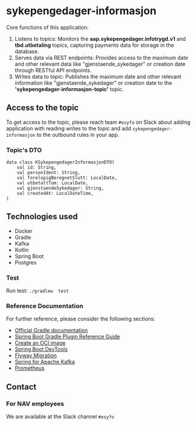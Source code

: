 # sykepengedager-informasjon

Core functions of this application:

1. Listens to topics: Monitors the **aap.sykepengedager.infotrygd.v1** and **tbd.utbetaling** topics, capturing payments data for storage in the database.
2. Serves data via REST endpoints: Provides access to the maximum date and other relevant data like "gjenstaende_sykedager" or creation date through RESTful API endpoints.
3. Writes data to topic: Publishes the maximum date and other relevant information like "gjenstaende_sykedager" or creation date to the **'sykepengedager-informasjon-topic'** topic.

## Access to the topic
To get access to the topic, please reach team  `#esyfo` on Slack about adding application with reading writes to the topic and add `sykepengedager-informasjon` to the outbound rules in your app.

### Topic's DTO
````
data class KSykepengedagerInformasjonDTO(
    val id: String,
    val personIdent: String,
    val forelopigBeregnetSlutt: LocalDate,
    val utbetaltTom: LocalDate,
    val gjenstaendeSykedager: String,
    val createdAt: LocalDateTime,
)
````

## Technologies used

* Docker
* Gradle
* Kafka
* Kotlin
* Spring Boot
* Postgres


### Test
Run test: `./gradlew  test`

### Reference Documentation
For further reference, please consider the following sections:

* [Official Gradle documentation](https://docs.gradle.org)
* [Spring Boot Gradle Plugin Reference Guide](https://docs.spring.io/spring-boot/docs/3.3.0/gradle-plugin/reference/html/)
* [Create an OCI image](https://docs.spring.io/spring-boot/docs/3.3.0/gradle-plugin/reference/html/#build-image)
* [Spring Boot DevTools](https://docs.spring.io/spring-boot/docs/3.3.0/reference/htmlsingle/index.html#using.devtools)
* [Flyway Migration](https://docs.spring.io/spring-boot/docs/3.3.0/reference/htmlsingle/index.html#howto.data-initialization.migration-tool.flyway)
* [Spring for Apache Kafka](https://docs.spring.io/spring-boot/docs/3.3.0/reference/htmlsingle/index.html#messaging.kafka)
* [Prometheus](https://docs.spring.io/spring-boot/docs/3.3.0/reference/htmlsingle/index.html#actuator.metrics.export.prometheus)


## Contact

### For NAV employees

We are available at the Slack channel `#esyfo`
